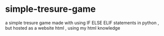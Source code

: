 # simple-tresure-game
a simple tresure game made with using IF ELSE ELIF statements in python , but hosted as a website html , using my html knowledge 
